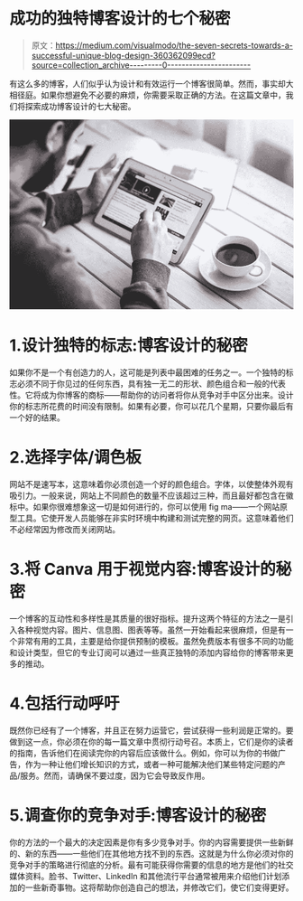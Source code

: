 # 成功的独特博客设计的七个秘密

> 原文：<https://medium.com/visualmodo/the-seven-secrets-towards-a-successful-unique-blog-design-360362099ecd?source=collection_archive---------0----------------------->

有这么多的博客，人们似乎认为设计和有效运行一个博客很简单。然而，事实却大相径庭。如果你想避免不必要的麻烦，你需要采取正确的方法。在这篇文章中，我们将探索成功博客设计的七大秘密。

![](img/f61ac797148d1f5488676be4414e0425.png)

# 1.设计独特的标志:博客设计的秘密

如果你不是一个有创造力的人，这可能是列表中最困难的任务之一。一个独特的标志必须不同于你见过的任何东西，具有独一无二的形状、颜色组合和一般的代表性。它将成为你博客的商标——帮助你的访问者将你从竞争对手中区分出来。设计你的标志所花费的时间没有限制。如果有必要，你可以花几个星期，只要你最后有一个好的结果。

# 2.选择字体/调色板

网站不是速写本，这意味着你必须创造一个好的颜色组合。字体，以使整体外观有吸引力。一般来说，网站上不同颜色的数量不应该超过三种，而且最好都包含在徽标中。如果你很难想象这一切是如何进行的，你可以使用 fig ma——一个网站原型工具。它使开发人员能够在非实时环境中构建和测试完整的网页。这意味着他们不必经常因为修改而关闭网站。

# 3.将 Canva 用于视觉内容:博客设计的秘密

一个博客的互动性和多样性是其质量的很好指标。提升这两个特征的方法之一是引入各种视觉内容。图片、信息图、图表等等。虽然一开始看起来很麻烦，但是有一个非常有用的工具，主要是给你提供预制的模板。虽然免费版本有很多不同的功能和设计类型，但它的专业订阅可以通过一些真正独特的添加内容给你的博客带来更多的推动。

# 4.包括行动呼吁

既然你已经有了一个博客，并且正在努力运营它，尝试获得一些利润是正常的。要做到这一点，你必须在你的每一篇文章中贯彻行动号召。本质上，它们是你的读者的指南，告诉他们在阅读完你的内容后应该做什么。例如，你可以为你的书做广告，作为一种让他们增长知识的方式，或者一种可能解决他们某些特定问题的产品/服务。然而，请确保不要过度，因为它会导致反作用。

# 5.调查你的竞争对手:博客设计的秘密

你的方法的一个最大的决定因素是你有多少竞争对手。你的内容需要提供一些新鲜的、新的东西——一些他们在其他地方找不到的东西。这就是为什么你必须对你的竞争对手的策略进行彻底的分析。最有可能获得你需要的信息的地方是他们的社交媒体资料。脸书、Twitter、LinkedIn 和其他流行平台通常被用来介绍他们计划添加的一些新奇事物。这将帮助你创造自己的想法，并修改它们，使它们变得更好。